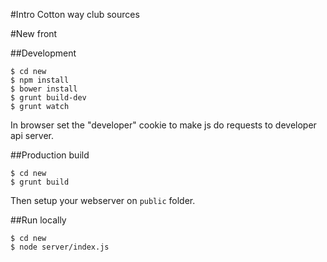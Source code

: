 #Intro
Cotton way club sources

#New front

##Development

```
$ cd new
$ npm install
$ bower install
$ grunt build-dev
$ grunt watch
```

In browser set the "developer" cookie to make js do requests to developer api server.

##Production build

```
$ cd new
$ grunt build
```

Then setup your webserver on `public` folder.

##Run locally

```
$ cd new
$ node server/index.js
```